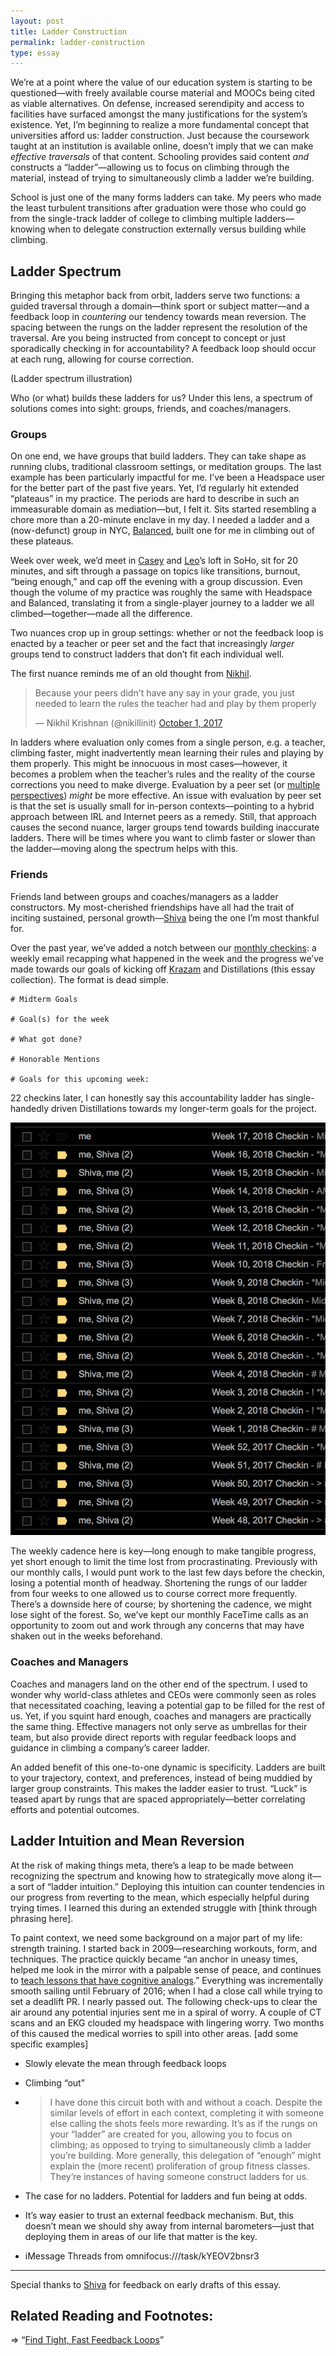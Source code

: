 ```yaml
---
layout: post
title: Ladder Construction
permalink: ladder-construction
type: essay
---
```


We’re at a point where the value of our education system is starting to be questioned—with freely available course material and MOOCs being cited as viable alternatives. On defense, increased serendipity and access to facilities have surfaced amongst the many justifications for the system’s existence. Yet, I’m beginning to realize a more fundamental concept that universities afford us: ladder construction. Just because the coursework taught at an institution is available online, doesn’t imply that we can make _effective traversals_ of that content. Schooling provides said content _and_ constructs a “ladder”—allowing us to focus on climbing through the material, instead of trying to simultaneously climb a ladder we’re building.

School is just one of the many forms ladders can take. My peers who made the least turbulent transitions after graduation were those who could go from the single-track ladder of college to climbing multiple ladders—knowing when to delegate construction externally versus building while climbing.

## Ladder Spectrum

Bringing this metaphor back from orbit, ladders serve two functions: a guided traversal through a domain—think sport or subject matter—and a feedback loop in _countering_ our tendency towards mean reversion. The spacing between the rungs on the ladder represent the resolution of the traversal. Are you being instructed from concept to concept or just sporadically checking in for accountability? A feedback loop should occur at each rung, allowing for course correction.

(Ladder spectrum illustration)

Who (or what) builds these ladders for us? Under this lens, a spectrum of solutions comes into sight: groups, friends, and coaches/managers.

### Groups

On one end, we have groups that build ladders. They can take shape as running clubs, traditional classroom settings, or meditation groups. The last example has been particularly impactful for me. I’ve been a Headspace user for the better part of the past five years. Yet, I’d regularly hit extended “plateaus” in my practice. The periods are hard to describe in such an immeasurable domain as mediation—but, I felt it. Sits started resembling a chore more than a 20-minute enclave in my day. I needed a ladder and a (now-defunct) group in NYC, [Balanced](http://www.balanced.nyc), built one for me in climbing out of these plateaus.

Week over week, we’d meet in [Casey](https://twitter.com/CaseyRosengren) and [Leo](https://twitter.com/LeoWid)’s loft in SoHo, sit for 20 minutes, and sift through a passage on topics like transitions, burnout, “being enough,” and cap off the evening with a group discussion. Even though the volume of my practice was roughly the same with Headspace and Balanced, translating it from a single-player journey to a ladder we all climbed—together—made all the difference.

Two nuances crop up in group settings: whether or not the feedback loop is enacted by a teacher or peer set and the fact that increasingly _larger_ groups tend to construct ladders that don’t fit each individual well.

The first nuance reminds me of an old thought from [Nikhil](https://twitter.com/nikillinit).

<blockquote class="twitter-tweet" data-lang="en"><p lang="en" dir="ltr">Because your peers didn&#39;t have any say in your grade, you just needed to learn the rules the teacher had and play by them properly</p>&mdash; Nikhil Krishnan (@nikillinit) <a href="https://twitter.com/nikillinit/status/914636773447421952?ref_src=twsrc%5Etfw">October 1, 2017</a></blockquote> <script async src="https://platform.twitter.com/widgets.js" charset="utf-8"></script> 

In ladders where evaluation only comes from a single person, e.g. a teacher, climbing faster, might inadvertently mean learning their rules and playing by them properly. This might be innocuous in most cases—however, it becomes a problem when the teacher’s rules and the reality of the course corrections you need to make diverge. Evaluation by a peer set (or [multiple perspectives](/seek-perspectives)) _might_ be more effective. An issue with evaluation by peer set is that the set is usually small for in-person contexts—pointing to a hybrid approach between IRL and Internet peers as a remedy. Still, that approach causes the second nuance, larger groups tend towards building inaccurate ladders. There will be times where you want to climb faster or slower than the ladder—moving along the spectrum helps with this.

### Friends

Friends land between groups and coaches/managers as a ladder constructors. My most-cherished friendships have all had the trait of inciting sustained, personal growth—[Shiva](https://twitter.com/ShivaKilaru) being the one I’m most thankful for.

Over the past year, we’ve added a notch between our [monthly checkins](/monthly-checkins): a weekly email recapping what happened in the week and the progress we’ve made towards our goals of kicking off [Krazam](http://krazam.tv) and Distillations (this essay collection). The format is dead simple.

```
# Midterm Goals

# Goal(s) for the week

# What got done?

# Honorable Mentions

# Goals for this upcoming week:
```

22 checkins later, I can honestly say this accountability ladder has single-handedly driven Distillations towards my longer-term goals for the project.

![](/public/images/checkin_log.png)

The weekly cadence here is key—long enough to make tangible progress, yet short enough to limit the time lost from procrastinating. Previously with our monthly calls, I would punt work to the last few days before the checkin, losing a potential month of headway. Shortening the rungs of our ladder from four weeks to one allowed us to course correct more frequently. There’s a downside here of course; by shortening the cadence, we might lose sight of the forest. So, we’ve kept our monthly FaceTime calls as an opportunity to zoom out and work through any concerns that may have shaken out in the weeks beforehand.

### Coaches and Managers

Coaches and managers land on the other end of the spectrum. I used to wonder why world-class athletes and CEOs were commonly seen as roles that necessitated coaching, leaving a potential gap to be filled for the rest of us. Yet, if you squint hard enough, coaches and managers are practically the same thing. Effective managers not only serve as umbrellas for their team, but also provide direct reports with regular feedback loops and guidance in climbing a company’s career ladder.

An added benefit of this one-to-one dynamic is specificity. Ladders are built to your trajectory, context, and preferences, instead of being muddied by larger group constraints. This makes the ladder easier to trust. “Luck” is teased apart by rungs that are spaced appropriately—better correlating efforts and potential outcomes.

## Ladder Intuition and Mean Reversion

At the risk of making things meta, there’s a leap to be made between recognizing the spectrum and knowing how to strategically move along it—a sort of “ladder intuition.” Deploying this intuition can counter tendencies in our progress from reverting to the mean, which especially helpful during trying times. I learned this during an extended struggle with [think through phrasing here].

To paint context, we need some background on a major part of my life: strength training. I started back in 2009—researching workouts, form, and techniques. The practice quickly became “an anchor in uneasy times, helped me look in the mirror with a palpable sense of peace, and continues to [teach lessons that have cognitive analogs](/time-under-tension).” Everything was incrementally smooth sailing until February of 2016; when I had a close call while trying to set a deadlift PR. I nearly passed out. The following check-ups to clear the air around any potential injuries sent me in a spiral of worry. A couple of CT scans and an EKG clouded my headspace with lingering worry. Two months of this caused the medical worries to spill into other areas. [add some specific examples]

- Slowly elevate the mean through feedback loops
- Climbing “out”

- > I have done this circuit both with and without a coach. Despite the similar levels of effort in each context, completing it with someone else calling the shots feels more rewarding. It’s as if the rungs on your “ladder” are created for you, allowing you to focus on climbing; as opposed to trying to simultaneously climb a ladder you’re building. More generally, this delegation of “enough” might explain the (more recent) proliferation of group fitness classes. They’re instances of having someone construct ladders for us.

- The case for no ladders. Potential for ladders and fun being at odds.
- It’s way easier to trust an external feedback mechanism. But, this doesn’t mean we should shy away from internal barometers—just that deploying them in areas of our life that matter is the key.

- iMessage Threads from omnifocus:///task/kYEOV2bnsr3

---

Special thanks to [Shiva](http://twitter.com/ShivaKilaru) for feedback on early drafts of this essay.

## Related Reading and Footnotes:

⇒ “[Find Tight, Fast Feedback Loops](https://docs.google.com/document/d/14oYTj9gn9_XVtcXnlbmOiCHPB7sm-IsC3yOcAer55i0/edit#heading=h.pzt11033qdtd)”

[^1]: 